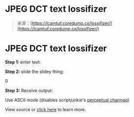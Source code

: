 <!--yml
category: 未分类
date: 2024-05-27 15:05:13
-->

# JPEG DCT text lossifizer

> 来源：[https://lcamtuf.coredump.cx/lossifizer/](https://lcamtuf.coredump.cx/lossifizer/)

# JPEG DCT text lossifizer

**Step 1:** enter text:

**Step 2:** slide the slidey thing:

0

**Step 3:** Receive output:

 Use ASCII mode (disables scriptjunkie's [perceptual charmap](https://twitter.com/scriptjunkie1/status/1769195059520364581))

View source or [click here](https://lcamtuf.substack.com/p/afternoon-project-jpeg-dct-text-lossifizer) to learn more.